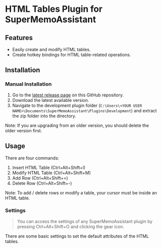 # HTML Tables Plugin for SuperMemoAssistant

## Features

- Easily create and modify HTML tables.
- Create hotkey bindings for HTML table-related operations.

## Installation

### Manual Installation

1. Go to the [latest release page](https://github.com/bjsi/SuperMemoAssistant.Plugins.HtmlTables/releases/latest) on this GitHub repository.
2. Download the latest available version.
3. Navigate to the development plugin folder (`C:\Users\<YOUR USER NAME>\Documents\SuperMemoAssistant\Plugins\Development`) and extract the zip folder into the directory.

Note: If you are upgrading from an older version, you should delete the older version first.

## Usage

There are four commands:

1. Insert HTML Table (Ctrl+Alt+Shift+I)
2. Modify HTML Table (Ctrl+Alt+Shift+M)
3. Add Row (Ctrl+Alt+Shift+=)
4. Delete Row (Ctrl+Alt+Shift+-)

Note: To add / delete rows or modify a table, your cursor must be inside an HTML table.

### Settings

> You can access the settings of any SuperMemoAssistant plugin by pressing Ctrl+Alt+Shift+O and clicking the gear icon.

There are some basic settings to set the default attributes of the HTML tables.
